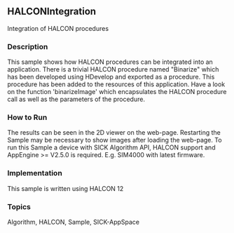 ## HALCONIntegration
Integration of HALCON procedures

### Description
This sample shows how HALCON procedures can be integrated into an application.
There is a trivial HALCON procedure named "Binarize" which has been developed
using HDevelop and exported as a procedure. This procedure has been added to the
resources of this application. Have a look on the function 'binarizeImage' which
encapsulates the HALCON procedure call as well as the parameters of the procedure.

### How to Run
The results can be seen in the 2D viewer on the web-page. Restarting the Sample may
be necessary to show images after loading the web-page.
To run this Sample a device with SICK Algorithm API, HALCON support and
AppEngine >= V2.5.0 is required. E.g. SIM4000 with latest firmware.

### Implementation
This sample is written using HALCON 12

### Topics
Algorithm, HALCON, Sample, SICK-AppSpace